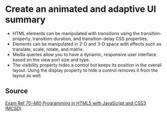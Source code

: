 # Create an animated and adaptive UI summary

- HTML elements can be manipulated with transitions using the transition-property, transition-duration, and transition-delay CSS properties.
- Elements can be manipulated in 2-D and 3-D space with effects such as translate, scale, rotate, and matrix.
- Media queries allow you to have a dynamic, responsive user interface based on the view port size and type.
- The visibility property hides a control but keeps its position in the overall layout. Using the display property to hide a control removes it from the layout as well.

## Source

[Exam Ref 70-480 Programming in HTML5 with JavaScript and CSS3 (MCSD)](https://www.microsoft.com/en-us/p/exam-ref-70-480-programming-in-html5-with-javascript-and-css3-mcsd/fgqpf3h0qll7?activetab=pivot%3aoverviewtab)
